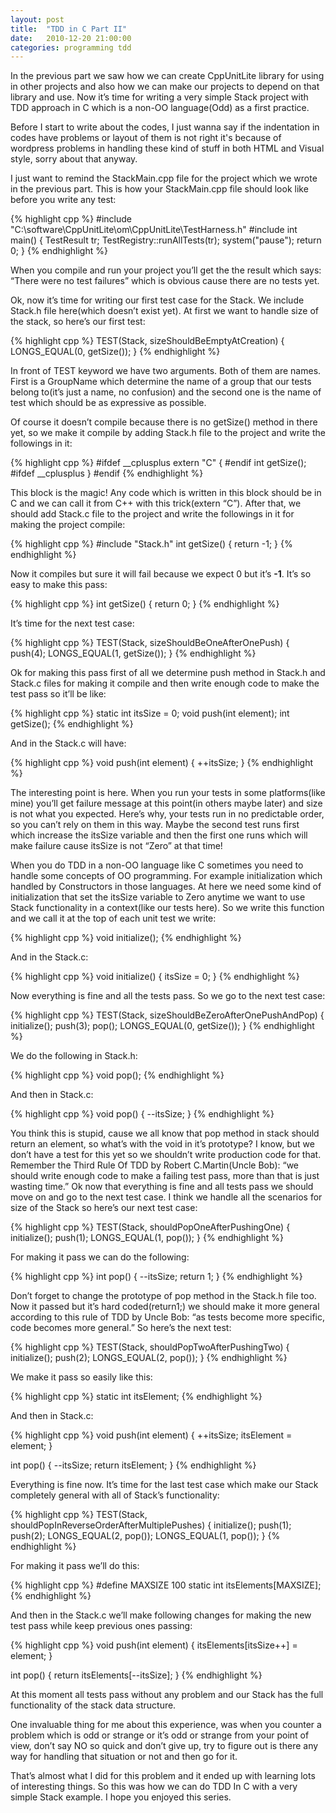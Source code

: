 ```yaml
---
layout: post
title:  "TDD in C Part II"
date:   2010-12-20 21:00:00
categories: programming tdd
---
```


In the previous part we saw how we can create CppUnitLite library for using in other projects and also how we can make our projects to depend on that library and use. Now it’s time for writing a very simple Stack project with TDD approach in C which is a non-OO language(Odd) as a first practice.

Before I start to write about the codes, I just wanna say if the indentation in codes have problems or layout of them is not right it's because of wordpress problems in handling these kind of stuff in both HTML and Visual style, sorry about that anyway.

I just want to remind the StackMain.cpp file for the project which we wrote in the previous part. This is how your StackMain.cpp file should look like before you write any test:

{% highlight cpp %}
#include "C:\software\CppUnitLite\om\CppUnitLite\TestHarness.h"
#include
int main()
{
  TestResult tr;
  TestRegistry::runAllTests(tr);
  system("pause");
  return 0;
}
{% endhighlight %}

When you compile and run your project you’ll get the the result which says: “There were no test failures” which is obvious cause there are no tests yet.

Ok, now it’s time for writing our first test case for the Stack. We include Stack.h file here(which doesn’t exist yet). At first we want to handle size of the stack, so here’s our first test:

{% highlight cpp %}
TEST(Stack, sizeShouldBeEmptyAtCreation)
{
  LONGS_EQUAL(0, getSize());
}
{% endhighlight %}

In front of TEST keyword we have two arguments. Both of them are names. First is a GroupName which determine the name of a group that our tests belong to(it’s just a name, no confusion) and the second one is the name of test which should be as expressive as possible.

Of course it doesn’t compile because there is no getSize() method in there yet, so we make it compile by adding Stack.h file to the project and write the followings in it:

{% highlight cpp %}
#ifdef __cplusplus
extern "C"
{
  #endif
  int getSize();
  #ifdef __cplusplus
}
#endif
{% endhighlight %}

This block is the magic! Any code which is written in this block should be in C and we can call it from C++ with this trick(extern “C”). After that, we should add Stack.c file to the project and write the followings in it for making the project compile:

{% highlight cpp %}
#include "Stack.h"
int getSize()
{
  return -1;
}
{% endhighlight %}

Now it compiles but sure it will fail because we expect 0 but it’s **-1**. It’s so easy to make this pass:

{% highlight cpp %}
int getSize()
{
  return 0;
}
{% endhighlight %}

It’s time for the next test case:

{% highlight cpp %}
TEST(Stack, sizeShouldBeOneAfterOnePush)
{
  push(4);
  LONGS_EQUAL(1, getSize());
}
{% endhighlight %}

Ok for making this pass first of all we determine push method in Stack.h and Stack.c files for making it compile and then write enough code to make the test pass so it’ll be like:

{% highlight cpp %}
static int itsSize = 0;
void push(int element);
int getSize();
{% endhighlight %}

And in the Stack.c will have:

{% highlight cpp %}
void push(int element)
{
  ++itsSize;
}
{% endhighlight %}

The interesting point is here. When you run your tests in some platforms(like mine) you’ll get failure message at this point(in others maybe later) and size is not what you expected. Here’s why, your tests run in no predictable order, so you can’t rely on them in this way. Maybe the second test runs first which increase the itsSize variable and then the first one runs which will make failure cause itsSize is not “Zero” at that time!

When you do TDD in a non-OO language like C sometimes you need to handle some concepts of OO programming. For example initialization which handled by Constructors in those languages. At here we need some kind of initialization that set the itsSize variable to Zero anytime we want to use Stack functionality in a context(like our tests here). So we write this function and we call it at the top of each unit test we write:

{% highlight cpp %}
void initialize();
{% endhighlight %}

And in the Stack.c:

{% highlight cpp %}
void initialize()
{
  itsSize = 0;
}
{% endhighlight %}

Now everything is fine and all the tests pass. So we go to the next test case:

{% highlight cpp %}
TEST(Stack, sizeShouldBeZeroAfterOnePushAndPop)
{
  initialize();
  push(3);
  pop();
  LONGS_EQUAL(0, getSize());
}
{% endhighlight %}

We do the following in Stack.h:

{% highlight cpp %}
void pop();
{% endhighlight %}

And then in Stack.c:

{% highlight cpp %}
void pop()
{
  --itsSize;
}
{% endhighlight %}

You think this is stupid, cause we all know that pop method in stack should return an element, so what’s with the void in it’s prototype? I know, but we don’t have a test for this yet so we shouldn’t write production code for that. Remember the Third Rule Of TDD by Robert C.Martin(Uncle Bob): “we should write enough code to make a failing test pass, more than that is just wasting time.” Ok now that everything is fine and all tests pass we should move on and go to the next test case. I think we handle all the scenarios for size of the Stack so here’s our next test case:

{% highlight cpp %}
TEST(Stack, shouldPopOneAfterPushingOne)
{
  initialize();
  push(1);
  LONGS_EQUAL(1, pop());
}
{% endhighlight %}

For making it pass we can do the following:

{% highlight cpp %}
int pop()
{
  --itsSize;
  return 1;
}
{% endhighlight %}

Don’t forget to change the prototype of pop method in the Stack.h file too. Now it passed but it’s hard coded(return1;) we should make it more general according to this rule of TDD by Uncle Bob: “as tests become more specific, code becomes more general.” So here’s the next test:

{% highlight cpp %}
TEST(Stack, shouldPopTwoAfterPushingTwo)
{
  initialize();
  push(2);
  LONGS_EQUAL(2, pop());
}
{% endhighlight %}

We make it pass so easily like this:

{% highlight cpp %}
static int itsElement;
{% endhighlight %}

And then in Stack.c:

{% highlight cpp %}
void push(int element)
{
  ++itsSize;
  itsElement = element;
}

int pop()
{
  --itsSize;
  return itsElement;
}
{% endhighlight %}

Everything is fine now. It’s time for the last test case which make our Stack completely general with all of Stack’s functionality:

{% highlight cpp %}
TEST(Stack, shouldPopInReverseOrderAfterMultiplePushes)
{
  initialize();
  push(1);
  push(2);
  LONGS_EQUAL(2, pop());
  LONGS_EQUAL(1, pop());
}
{% endhighlight %}

For making it pass we’ll do this:

{% highlight cpp %}
#define MAXSIZE 100
static int itsElements[MAXSIZE];
{% endhighlight %}

And then in the Stack.c we’ll make following changes for making the new test pass while keep previous ones passing:

{% highlight cpp %}
void push(int element)
{
  itsElements[itsSize++] = element;
}

int pop()
{
  return itsElements[--itsSize];
}
{% endhighlight %}

At this moment all tests pass without any problem and our Stack has the full functionality of the stack data structure.

One invaluable thing for me about this experience, was when you counter a problem which is odd or strange or it’s odd or strange from your point of view, don’t say NO so quick and don’t give up, try to figure out is there any way for handling that situation or not and then go for it.

That’s almost what I did for this problem and it ended up with learning lots of interesting things. So this was how we can do TDD In C with a very simple Stack example. I hope you enjoyed this series.
